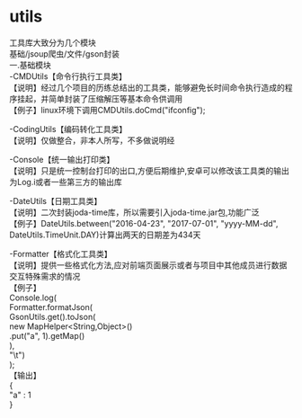 # utils
工具库大致分为几个模块</br>
基础/jsoup爬虫/文件/gson封装</br>
一.基础模块</br>
-CMDUtils【命令行执行工具类】</br>
【说明】经过几个项目的历练总结出的工具类，能够避免长时间命令执行造成的程序挂起，并简单封装了压缩解压等基本命令供调用</br>
【例子】linux环境下调用CMDUtils.doCmd("ifconfig");</br>

-CodingUtils【编码转化工具类】</br>
【说明】仅做整合，非本人所写，不多做说明经</br>

-Console【统一输出打印类】</br>
【说明】只是统一控制台打印的出口,方便后期维护,安卓可以修改该工具类的输出为Log.i或者一些第三方的输出库</br>

-DateUtils【日期工具类】</br>
【说明】二次封装joda-time库，所以需要引入joda-time.jar包,功能广泛</br>
【例子】DateUtils.between("2016-04-23", "2017-07-01", "yyyy-MM-dd", DateUtils.TimeUnit.DAY)计算出两天的日期差为434天</br>

-Formatter【格式化工具类】</br>
【说明】提供一些格式化方法,应对前端页面展示或者与项目中其他成员进行数据交互特殊需求的情况</br>
【例子】</br>
  Console.log(</br>
    Formatter.formatJson(</br>
      GsonUtils.get().toJson(</br>
          new MapHelper<String,Object>()</br>
            .put("a", 1).getMap()</br>
          ),</br>
      "\t")</br>
  );</br>
【输出】</br>
  {</br>
    "a" : 1</br>
  }</br>
